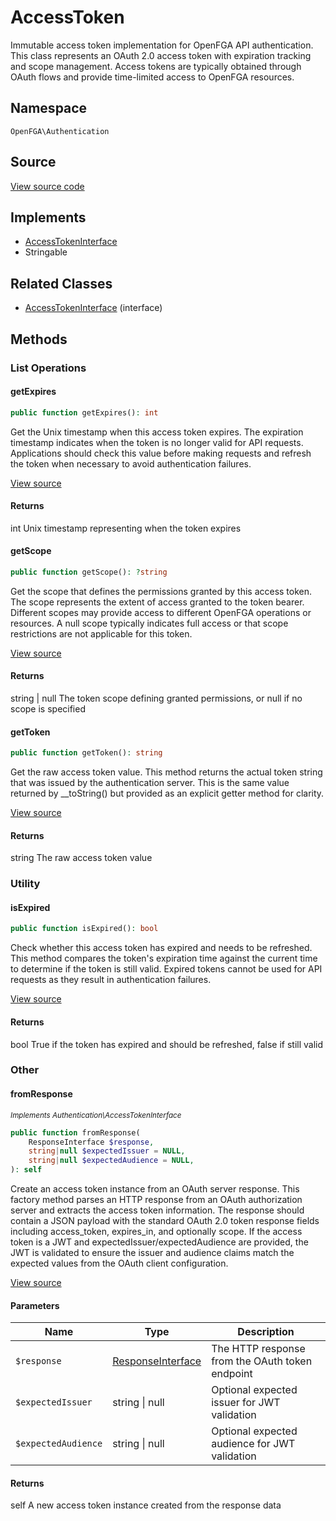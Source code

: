 # AccessToken

Immutable access token implementation for OpenFGA API authentication. This class represents an OAuth 2.0 access token with expiration tracking and scope management. Access tokens are typically obtained through OAuth flows and provide time-limited access to OpenFGA resources.

## Namespace
`OpenFGA\Authentication`

## Source
[View source code](https://github.com/evansims/openfga-php/blob/main/src/Authentication/AccessToken.php)

## Implements
* [AccessTokenInterface](AccessTokenInterface.md)
* Stringable

## Related Classes
* [AccessTokenInterface](Authentication/AccessTokenInterface.md) (interface)



## Methods

                                                                                                
### List Operations
#### getExpires


```php
public function getExpires(): int
```

Get the Unix timestamp when this access token expires. The expiration timestamp indicates when the token is no longer valid for API requests. Applications should check this value before making requests and refresh the token when necessary to avoid authentication failures.

[View source](https://github.com/evansims/openfga-php/blob/main/src/Authentication/AccessToken.php#L115)


#### Returns
int
 Unix timestamp representing when the token expires

#### getScope


```php
public function getScope(): ?string
```

Get the scope that defines the permissions granted by this access token. The scope represents the extent of access granted to the token bearer. Different scopes may provide access to different OpenFGA operations or resources. A null scope typically indicates full access or that scope restrictions are not applicable for this token.

[View source](https://github.com/evansims/openfga-php/blob/main/src/Authentication/AccessToken.php#L124)


#### Returns
string &#124; null
 The token scope defining granted permissions, or null if no scope is specified

#### getToken


```php
public function getToken(): string
```

Get the raw access token value. This method returns the actual token string that was issued by the authentication server. This is the same value returned by __toString() but provided as an explicit getter method for clarity.

[View source](https://github.com/evansims/openfga-php/blob/main/src/Authentication/AccessToken.php#L133)


#### Returns
string
 The raw access token value

### Utility
#### isExpired


```php
public function isExpired(): bool
```

Check whether this access token has expired and needs to be refreshed. This method compares the token&#039;s expiration time against the current time to determine if the token is still valid. Expired tokens cannot be used for API requests as they result in authentication failures.

[View source](https://github.com/evansims/openfga-php/blob/main/src/Authentication/AccessToken.php#L142)


#### Returns
bool
 True if the token has expired and should be refreshed, false if still valid

### Other
#### fromResponse

*<small>Implements Authentication\AccessTokenInterface</small>*  

```php
public function fromResponse(
    ResponseInterface $response,
    string|null $expectedIssuer = NULL,
    string|null $expectedAudience = NULL,
): self
```

Create an access token instance from an OAuth server response. This factory method parses an HTTP response from an OAuth authorization server and extracts the access token information. The response should contain a JSON payload with the standard OAuth 2.0 token response fields including access_token, expires_in, and optionally scope. If the access token is a JWT and expectedIssuer/expectedAudience are provided, the JWT is validated to ensure the issuer and audience claims match the expected values from the OAuth client configuration.

[View source](https://github.com/evansims/openfga-php/blob/main/src/Authentication/AccessTokenInterface.php#L68)

#### Parameters
| Name | Type | Description |
|------|------|-------------|
| `$response` | [ResponseInterface](Responses/ResponseInterface.md) | The HTTP response from the OAuth token endpoint |
| `$expectedIssuer` | string &#124; null | Optional expected issuer for JWT validation |
| `$expectedAudience` | string &#124; null | Optional expected audience for JWT validation |

#### Returns
self
 A new access token instance created from the response data

